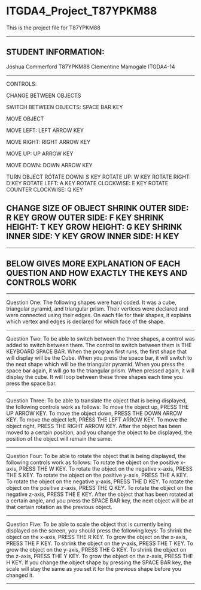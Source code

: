 # ITGDA4_Project_T87YPKM88
This is the project file for T87YPKM88 

----------------------------------------------------------------------------------------------------
STUDENT INFORMATION:
----------------------------------------------------------------------------------------------------
Joshua Commerford
T87YPKM88
Clementine Mamogale
ITGDA4-14

----------------------------------------------------------------------------------------------------
CONTROLS:

CHANGE BETWEEN OBJECTS

SWITCH BETWEEN OBJECTS: SPACE BAR KEY


MOVE OBJECT

MOVE LEFT: LEFT ARROW KEY

MOVE RIGHT: RIGHT ARROW KEY

MOVE UP: UP ARROW KEY

MOVE DOWN: DOWN ARROW KEY

TURN OBJECT
ROTATE DOWN: S KEY
ROTATE UP: W KEY
ROTATE RIGHT: D KEY
ROTATE LEFT: A KEY
ROTATE CLOCKWISE: E KEY
ROTATE COUNTER CLOCKWISE: Q KEY

CHANGE SIZE OF OBJECT
SHRINK OUTER SIDE: R KEY
GROW OUTER SIDE: F KEY
SHRINK HEIGHT: T KEY
GROW HEIGHT: G KEY
SHRINK INNER SIDE: Y KEY
GROW INNER SIDE: H KEY
----------------------------------------------------------------------------------------------------

----------------------------------------------------------------------------------------------------
BELOW GIVES MORE EXPLANATION OF EACH QUESTION AND HOW EXACTLY THE KEYS AND CONTROLS WORK
----------------------------------------------------------------------------------------------------

----------------------------------------------------------------------------------------------------
Question One:
The following shapes were hard coded. It was a cube, triangular pyramid, and triangular prism.
Their vertices were declared and were connected using their edges. On each file for their shapes,
it explains which vertex and edges is declared for which face of the shape.

----------------------------------------------------------------------------------------------------
Question Two:
To be able to switch between the three shapes, a control was added to switch between them.
The control to switch between them is THE KEYBOARD SPACE BAR.
When the program first runs, the first shape that will display will be the Cube. When you press the
space bar, it will switch to the next shape which will be the triangular pyramid. When you press
the space bar again, it will go to the triangular prism. When pressed again, it will display the
cube. It will loop between these three shapes each time you press the space bar.

----------------------------------------------------------------------------------------------------
Question Three:
To be able to translate the object that is being displayed, the following controls work as follows:
To move the object up, PRESS THE UP ARROW KEY. To move the object down, PRESS THE DOWN ARROW KEY.
To move the object left, PRESS THE LEFT ARROW KEY. To move the object right, PRESS THE RIGHT ARROW KEY.
After the object has been moved to a certain position, and you change the object to be displayed,
the position of the object will remain the same.

----------------------------------------------------------------------------------------------------
Question Four:
To be able to rotate the object that is being displayed, the following controls work as follows:
To rotate the object on the positive x-axis, PRESS THE W KEY. To rotate the object on the negative
x-axis, PRESS THE S KEY. To rotate the object on the positive y-axis, PRESS THE A KEY. To rotate the
object on the negative y-axis, PRESS THE D KEY. To rotate the object on the positive z-axis, PRESS
THE Q KEY. To rotate the object on the negative z-axis, PRESS THE E KEY. After the object that has
been rotated at a certain angle, and you press the SPACE BAR key, the next object will be at that
certain rotation as the previous object.

----------------------------------------------------------------------------------------------------
Question Five:
To be able to scale the object that is currently being displayed on the screen, you should press the
following keys: To shrink the object on the x-axis, PRESS THE R KEY. To grow the object on the x-axis,
PRESS THE F KEY. To shrink the object on the y-axis, PRESS THE T KEY. To grow the object on the y-axis,
PRESS THE G KEY. To shrink the object on the z-axis, PRESS THE Y KEY. To grow the object on the z-axis,
PRESS THE H KEY. If you change the object shape by pressing the SPACE BAR key, the scale will stay the
same as you set it for the previous shape before you changed it.

----------------------------------------------------------------------------------------------------
